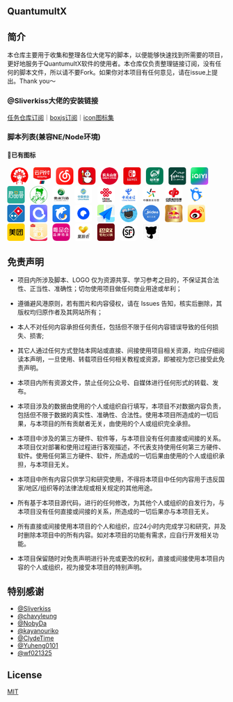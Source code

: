 ## QuantumultX

## 简介

本仓库主要用于收集和整理各位大佬写的脚本，以便能够快速找到所需要的项目，更好地服务于QuantumultX软件的使用者。本仓库仅负责整理链接订阅，没有任何的脚本文件，所以请不要Fork。如果你对本项目有任何意见，请在issue上提出。Thank you～

### @Sliverkiss大佬的安装链接

[任务仓库订阅](https://gist.githubusercontent.com/Sliverkiss/a7496bd073820942b44a9b36874aaf4c/raw/sliverkiss.gallery.json)｜[boxjs订阅](https://gist.githubusercontent.com/Sliverkiss/18bd01be356360a8065a21ea71685ad3/raw/sliverkiss.boxjs.json)｜[icon图标集](https://raw.githubusercontent.com/Sliverkiss/QuantumultX/main/sliverkiss.icons.json)

### 脚本列表(兼容NE/Node环境)

#### 🌟已有图标
&nbsp;&nbsp;<img src="https://raw.githubusercontent.com/Xhy333/QuantumultX/main/icon/Bwcj.png" style="border-radius: 5px;" width="40px">
&nbsp;&nbsp;<img src="https://raw.githubusercontent.com/Xhy333/QuantumultX/main/icon/Ysf.png" style="border-radius: 5px;" width="40px">
&nbsp;&nbsp;<img src="https://raw.githubusercontent.com/Xhy333/QuantumultX/main/icon/Wyyyy.png" style="border-radius: 5px;" width="40px">
&nbsp;&nbsp;<img src="https://raw.githubusercontent.com/Xhy333/QuantumultX/main/icon/Mxbc.png" style="border-radius: 5px;" width="40px">
&nbsp;&nbsp;<img src="https://raw.githubusercontent.com/Xhy333/QuantumultX/main/icon/Nfsq.png" style="border-radius: 5px;" width="40px">
&nbsp;&nbsp;<img src="https://raw.githubusercontent.com/Xhy333/QuantumultX/main/icon/Switch.png" style="border-radius: 5px;" width="40px">
&nbsp;&nbsp;<img src="https://raw.githubusercontent.com/Xhy333/QuantumultX/main/icon/Yht.png" style="border-radius: 5px;" width="40px">
&nbsp;&nbsp;<img src="https://raw.githubusercontent.com/Xhy333/QuantumultX/main/icon/Mnyyshj.png" style="border-radius: 5px;" width="40px">
&nbsp;&nbsp;<img src="https://raw.githubusercontent.com/Xhy333/QuantumultX/main/icon/Iqiyi.png" style="border-radius: 5px;" width="40px">
&nbsp;&nbsp;<img src="https://raw.githubusercontent.com/Xhy333/QuantumultX/main/icon/Jph.png" style="border-radius: 5px;" width="40px">
&nbsp;&nbsp;<img src="https://raw.githubusercontent.com/Xhy333/QuantumultX/main/icon/Hsay.png" style="border-radius: 5px;" width="40px">
&nbsp;&nbsp;<img src="https://raw.githubusercontent.com/Xhy333/QuantumultX/main/icon/Gzxj.png" style="border-radius: 5px;" width="40px">
&nbsp;&nbsp;<img src="https://raw.githubusercontent.com/Xhy333/QuantumultX/main/icon/10086.png" style="border-radius: 5px;" width="40px">
&nbsp;&nbsp;<img src="https://raw.githubusercontent.com/Xhy333/QuantumultX/main/icon/10010.png" style="border-radius: 5px;" width="40px">
&nbsp;&nbsp;<img src="https://raw.githubusercontent.com/Xhy333/QuantumultX/main/icon/10001.png" style="border-radius: 5px;" width="40px">
&nbsp;&nbsp;<img src="https://raw.githubusercontent.com/Xhy333/QuantumultX/main/icon/Zgtycp.png" style="border-radius: 5px;" width="40px">
&nbsp;&nbsp;<img src="https://raw.githubusercontent.com/Xhy333/QuantumultX/main/icon/Zgflcp.png" style="border-radius: 5px;" width="40px">
&nbsp;&nbsp;<img src="https://raw.githubusercontent.com/Xhy333/QuantumultX/main/icon/Pgsh.png" style="border-radius: 5px;" width="40px">
&nbsp;&nbsp;<img src="https://raw.githubusercontent.com/Xhy333/QuantumultX/main/icon/Dlm.png" style="border-radius: 5px;" width="40px">
&nbsp;&nbsp;<img src="https://raw.githubusercontent.com/Xhy333/QuantumultX/main/icon/Alyp.png" style="border-radius: 5px;" width="40px">
&nbsp;&nbsp;<img src="https://raw.githubusercontent.com/Xhy333/QuantumultX/main/icon/Xclx.png" style="border-radius: 5px;" width="40px">
&nbsp;&nbsp;<img src="https://raw.githubusercontent.com/Xhy333/QuantumultX/main/icon/Quark.png" style="border-radius: 5px;" width="40px">
&nbsp;&nbsp;<img src="https://raw.githubusercontent.com/Xhy333/QuantumultX/main/icon/Gddc.png" style="border-radius: 5px;" width="40px">
&nbsp;&nbsp;<img src="https://raw.githubusercontent.com/Xhy333/QuantumultX/main/icon/Aoliao.png" style="border-radius: 5px;" width="40px">
&nbsp;&nbsp;<img src="https://raw.githubusercontent.com/Xhy333/QuantumultX/main/icon/Midea.png" style="border-radius: 5px;" width="40px">
&nbsp;&nbsp;<img src="https://raw.githubusercontent.com/Xhy333/QuantumultX/main/icon/Hn.png" style="border-radius: 5px;" width="40px">
&nbsp;&nbsp;<img src="https://raw.githubusercontent.com/Xhy333/QuantumultX/main/icon/Wb.png" style="border-radius: 5px;" width="40px">
&nbsp;&nbsp;<img src="https://raw.githubusercontent.com/Xhy333/QuantumultX/main/icon/Mt.png" style="border-radius: 5px;" width="40px">
&nbsp;&nbsp;<img src="https://raw.githubusercontent.com/Xhy333/QuantumultX/main/icon/Haitmwg.png" style="border-radius: 5px;" width="40px">
&nbsp;&nbsp;<img src="https://raw.githubusercontent.com/Xhy333/QuantumultX/main/icon/Wph.png" style="border-radius: 5px;" width="40px">
&nbsp;&nbsp;<img src="https://raw.githubusercontent.com/Xhy333/QuantumultX/main/icon/Fyh.png" style="border-radius: 5px;" width="40px">
&nbsp;&nbsp;<img src="https://raw.githubusercontent.com/Xhy333/QuantumultX/main/icon/Banuhg.png" style="border-radius: 5px;" width="40px">
&nbsp;&nbsp;<img src="https://raw.githubusercontent.com/Xhy333/QuantumultX/main/icon/Sfsy.png" style="border-radius: 5px;" width="40px">
&nbsp;&nbsp;<img src="https://raw.githubusercontent.com/Xhy333/QuantumultX/main/icon/Missevan.png" style="border-radius: 5px;" width="40px">















 ## 免责声明
* 项目内所涉及脚本、LOGO 仅为资源共享、学习参考之目的，不保证其合法性、正当性、准确性；切勿使用项目做任何商业用途或牟利；

* 遵循避风港原则，若有图片和内容侵权，请在 Issues 告知，核实后删除，其版权均归原作者及其网站所有；
* 本人不对任何内容承担任何责任，包括但不限于任何内容错误导致的任何损失、损害;
* 其它人通过任何方式登陆本网站或直接、间接使用项目相关资源，均应仔细阅读本声明，一旦使用、转载项目任何相关教程或资源，即被视为您已接受此免责声明。

* 本项目内所有资源文件，禁止任何公众号、自媒体进行任何形式的转载、发布。

* 本项目涉及的数据由使用的个人或组织自行填写，本项目不对数据内容负责，包括但不限于数据的真实性、准确性、合法性。使用本项目所造成的一切后果，与本项目的所有贡献者无关，由使用的个人或组织完全承担。

* 本项目中涉及的第三方硬件、软件等，与本项目没有任何直接或间接的关系。本项目仅对部署和使用过程进行客观描述，不代表支持使用任何第三方硬件、软件。使用任何第三方硬件、软件，所造成的一切后果由使用的个人或组织承担，与本项目无关。

* 本项目中所有内容只供学习和研究使用，不得将本项目中任何内容用于违反国家/地区/组织等的法律法规或相关规定的其他用途。

* 所有基于本项目源代码，进行的任何修改，为其他个人或组织的自发行为，与本项目没有任何直接或间接的关系，所造成的一切后果亦与本项目无关。

* 所有直接或间接使用本项目的个人和组织，应24小时内完成学习和研究，并及时删除本项目中的所有内容。如对本项目的功能有需求，应自行开发相关功能。

* 本项目保留随时对免责声明进行补充或更改的权利，直接或间接使用本项目内容的个人或组织，视为接受本项目的特别声明。


## 特别感谢
*  [@Sliverkiss](https://github.com/Sliverkiss)
*  [@chavyleung](https://github.com/chavyleung) 
*  [@NobyDa](https://github.com/NobyDa)   
*  [@kayanouriko](https://github.com/kayanouriko)
*  [@ClydeTime](https://github.com/ClydeTime)
*  [@Yuheng0101](https://github.com/Yuheng0101)
*  [@wf021325](https://github.com/wf021325)


## License

[MIT](LICENSE)

